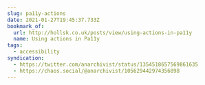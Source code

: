 ```yaml
---
slug: pa11y-actions
date: 2021-01-27T19:45:37.733Z
bookmark_of:
  url: http://hollsk.co.uk/posts/view/using-actions-in-pa11y
  name: Using actions in Pa11y
tags:
  - accessibility
syndication:
  - https://twitter.com/anarchivist/status/1354518657569861635
  - https://chaos.social/@anarchivist/105629442974356898
---
```

